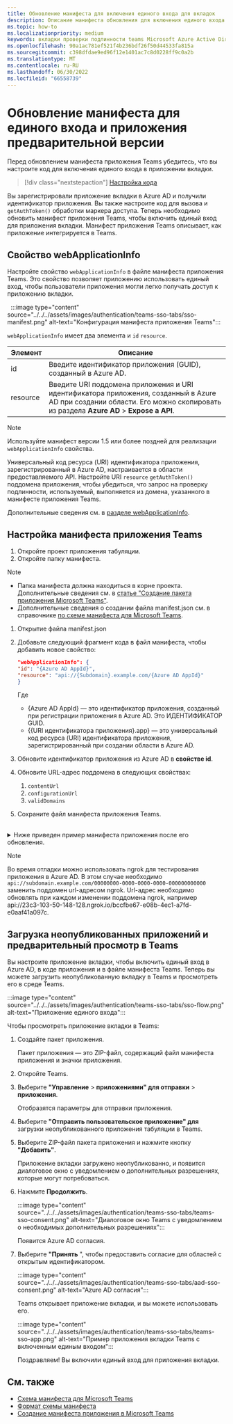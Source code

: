 ```yaml
---
title: Обновление манифеста для включения единого входа для вкладок
description: Описание манифеста обновления для включения единого входа для вкладок
ms.topic: how-to
ms.localizationpriority: medium
keywords: вкладки проверки подлинности teams Microsoft Azure Active Directory (Azure AD) API Graph
ms.openlocfilehash: 90a1ac781ef521f4b236bdf26f50d44533fa815a
ms.sourcegitcommit: c398dfdae9ed96f12e1401ac7c8d0228ff9c0a2b
ms.translationtype: MT
ms.contentlocale: ru-RU
ms.lasthandoff: 06/30/2022
ms.locfileid: "66558739"
---
```

# <a name="update-manifest-for-sso-and-preview-app"></a>Обновление манифеста для единого входа и приложения предварительной версии

Перед обновлением манифеста приложения Teams убедитесь, что вы настроите код для включения единого входа в приложении вкладки.

> [!div class="nextstepaction"]
> [Настройка кода](tab-sso-code.md)

Вы зарегистрировали приложение вкладки в Azure AD и получили идентификатор приложения. Вы также настроите код для вызова и `getAuthToken()` обработки маркера доступа. Теперь необходимо обновить манифест приложения Teams, чтобы включить единый вход для приложения вкладки. Манифест приложения Teams описывает, как приложение интегрируется в Teams.

## <a name="webapplicationinfo-property"></a>Свойство webApplicationInfo

Настройте свойство `webApplicationInfo` в файле манифеста приложения Teams. Это свойство позволяет приложению использовать единый вход, чтобы пользователи приложения могли легко получать доступ к приложению вкладки.

&nbsp;&nbsp;:::image type="content" source="../../../assets/images/authentication/teams-sso-tabs/sso-manifest.png" alt-text="Конфигурация манифеста приложения Teams":::

`webApplicationInfo` имеет два элемента и `id` `resource`.

| Элемент | Описание |
| --- | --- |
| id | Введите идентификатор приложения (GUID), созданный в Azure AD. |
| resource | Введите URI поддомена приложения и URI идентификатора приложения, созданный в Azure AD при создании области. Его можно скопировать из раздела **Azure AD** >  **Expose a API**. |

> [!NOTE]
> Используйте манифест версии 1.5 или более поздней для реализации `webApplicationInfo` свойства.

Универсальный код ресурса (URI) идентификатора приложения, зарегистрированный в Azure AD, настраивается в области предоставляемого API. Настройте URI `resource` `getAuthToken()` поддомена приложения, чтобы убедиться, что запрос на проверку подлинности, используемый, выполняется из домена, указанного в манифесте приложения Teams.

Дополнительные сведения см. в [разделе webApplicationInfo](../../../resources/schema/manifest-schema.md#webapplicationinfo).

## <a name="to-configure-teams-app-manifest"></a>Настройка манифеста приложения Teams

1. Откройте проект приложения табуляции.
2. Откройте папку манифеста.

  > [!NOTE]
  >
  > - Папка манифеста должна находиться в корне проекта. Дополнительные сведения см. в [статье "Создание пакета приложения Microsoft Teams"](../../../concepts/build-and-test/apps-package.md).
  > - Дополнительные сведения о создании файла manifest.json см. в справочнике [по схеме манифеста для Microsoft Teams](../../../resources/schema/manifest-schema.md).

1. Открытие файла manifest.json
1. Добавьте следующий фрагмент кода в файл манифеста, чтобы добавить новое свойство:

    ```json
    "webApplicationInfo": {
    "id": "{Azure AD AppId}",
    "resource": "api://{Subdomain}.example.com/{Azure AD AppId}"
    }
    ```

    Где
    - {Azure AD AppId} — это идентификатор приложения, созданный при регистрации приложения в Azure AD. Это ИДЕНТИФИКАТОР GUID.
    - {{URI идентификатора приложения}.app} — это универсальный код ресурса (URI) идентификатора приложения, зарегистрированный при создании области в Azure AD.

4. Обновите идентификатор приложения из Azure AD в **свойстве id**.
5. Обновите URL-адрес поддомена в следующих свойствах:
   1. `contentUrl`
   2. `configurationUrl`
   3. `validDomains`
6. Сохраните файл манифеста приложения Teams.

<br>
<details>
<summary>Ниже приведен пример манифеста приложения после его обновления.</summary>

```json
{
  "$schema": "https://developer.microsoft.com/json-schemas/teams/v1.11/MicrosoftTeams.schema.json",
  "manifestVersion": "1.11",
  "version": "1.0.0",
  "id": "bccfbe67-e08b-4ec1-a7fd-e0aaf41a097c",
  "packageName": "com.contoso.teamsauthsso",
  "developer": {
    "name": "Microsoft",
    "websiteUrl": "https://www.microsoft.com",
    "privacyUrl": "https://www.microsoft.com/privacy",
    "termsOfUseUrl": "https://www.microsoft.com/termsofuse"
  },
  "name": {
    "short": "Teams Auth SSO",
    "full": "Teams Auth SSO"
  },
  "description": {
    "short": "Teams Auth SSO app",
    "full": "The Teams Auth SSO app"
  },
  "icons": {
    "outline": "outline.png",
    "color": "color.png"
  },
  "accentColor": "#60A18E",
  "staticTabs": [
    {
      "entityId": "auth",
      "name": "Auth",
      "contentUrl": "https://contoso.com/Home/Index",
      "scopes": [ "personal" ]
    }
  ],
  "configurableTabs": [
    {
      "configurationUrl": "https://contoso.com/Home/Configure",
      "canUpdateConfiguration": true,
      "scopes": [
        "team"
      ]
    }
  ],
  "permissions": [ "identity", "messageTeamMembers" ],
  "validDomains": [
    "contoso.com"
  ],
  "webApplicationInfo": {
    "id": "bccfbe67-e08b-4ec1-a7fd-e0aaf41a097c",
    "resource": "api://contoso.com/bccfbe67-e08b-4ec1-a7fd-e0aaf41a097c"
  }
}
```

</details>

> [!NOTE]
> Во время отладки можно использовать ngrok для тестирования приложения в Azure AD. В этом случае необходимо `api://subdomain.example.com/00000000-0000-0000-0000-000000000000` заменить поддомен url-адресом ngrok. Url-адрес необходимо обновлять при каждом изменении поддомена ngrok, например api://23c3-103-50-148-128.ngrok.io/bccfbe67-e08b-4ec1-a7fd-e0aaf41a097c.

## <a name="sideload-and-preview-in-teams"></a>Загрузка неопубликованных приложений и предварительный просмотр в Teams

Вы настроите приложение вкладки, чтобы включить единый вход в Azure AD, в коде приложения и в файле манифеста Teams. Теперь вы можете загрузить неопубликованную вкладку в Teams и просмотреть его в среде Teams.

:::image type="content" source="../../../assets/images/authentication/teams-sso-tabs/sso-flow.png" alt-text="Приложение единого входа":::

Чтобы просмотреть приложение вкладки в Teams:

1. Создайте пакет приложения.

   Пакет приложения — это ZIP-файл, содержащий файл манифеста приложения и значки приложения.

1. Откройте Teams.

1. Выберите **"Управление** > **приложениями" для отправки** > **приложения**.

    Отобразятся параметры для отправки приложения.

1. Выберите **"Отправить пользовательское приложение" для** загрузки неопубликованного приложения табуляции в Teams.

1. Выберите ZIP-файл пакета приложения и нажмите кнопку **"Добавить"**.

    Приложение вкладки загружено неопубликованно, и появится диалоговое окно с уведомлением о дополнительных разрешениях, которые могут потребоваться.

1. Нажмите **Продолжить**.

    :::image type="content" source="../../../assets/images/authentication/teams-sso-tabs/teams-sso-consent.png" alt-text="Диалоговое окно Teams с уведомлением о необходимых дополнительных разрешениях":::

    Появится Azure AD согласия.

1. Выберите **"Принять** ", чтобы предоставить согласие для областей с открытым идентификатором.

    :::image type="content" source="../../../assets/images/authentication/teams-sso-tabs/aad-sso-consent.png" alt-text="Azure AD согласия":::

    Teams открывает приложение вкладки, и вы можете использовать его.

    :::image type="content" source="../../../assets/images/authentication/teams-sso-tabs/teams-sso-app.png" alt-text="Пример приложения вкладки Teams с включенным единым входом":::

    Поздравляем! Вы включили единый вход для приложения вкладки.

## <a name="see-also"></a>См. также

- [Схема манифеста для Microsoft Teams](../../../resources/schema/manifest-schema.md)
- [Формат схемы манифеста](https://developer.microsoft.com/json-schemas/teams/v1.12/MicrosoftTeams.schema.json)
- [Создание манифеста приложения в Microsoft Teams](../../../concepts/build-and-test/apps-package.md)
